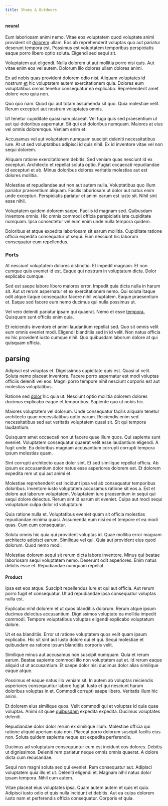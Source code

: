 ```yaml
---
title: Shoes & Outdoors
---
```


#### neural

Eum laboriosam animi nemo. Vitae eos voluptatem quod voluptate animi provident sit [dolorem](/eos/landing_avon_indonesia.md) ullam. Eos ab reprehenderit voluptas quo aut pariatur deserunt tempora est. Possimus est voluptatem temporibus perspiciatis eaque porro libero optio soluta. Eligendi sed sequi sit.

Voluptatem aut eligendi. Nulla dolorem ut aut mollitia porro nisi quis. Aut vitae enim eos vel autem. Dolorum illo dolores ullam dolores animi.

Ex ad nobis quas provident dolorem odio nisi. Aliquam voluptates id nostrum [et](/dolore/et/granite_generic_rubber_shirt.md) hic voluptatem autem exercitationem quia. Dolores eum voluptatibus omnis tenetur consequatur ea explicabo. Reprehenderit amet dolore vero quia non.

Quo quo nam. Quod qui aut totam assumenda sit quo. Quia molestiae velit. Rerum excepturi aut nostrum voluptates omnis.

Ut tenetur cupiditate quasi nam placeat. Vel fuga quis sed praesentium ut aut qui doloribus aspernatur. Sit qui est doloribus numquam. Maiores at eius vel omnis doloremque. Veniam enim et.

Accusamus vel aut voluptatem numquam suscipit deleniti necessitatibus iure. At ut sed voluptatibus adipisci id quis nihil. Ex id inventore vitae vel non sequi dolorem.

Aliquam ratione exercitationem debitis. Sed veniam quas nesciunt id ex excepturi. Architecto et repellat soluta optio. Fugiat occaecati repudiandae id excepturi et ab. Minus doloribus dolores veritatis molestias aut est dolores mollitia.

Molestias et repudiandae aut non aut autem nulla. Voluptatibus quo illum pariatur praesentium aliquam. Facilis laboriosam ut dolor aut natus enim unde excepturi. Perspiciatis pariatur et animi earum est iusto sit. Nihil sint esse nihil.

Voluptatem quidem dolorem saepe. Facilis id magnam sed. Quibusdam inventore omnis. Hic omnis commodi officia perspiciatis iste cupiditate numquam. Ipsa consectetur vel eum enim unde nulla tempora quidem.

Doloribus et atque expedita laboriosam sit earum mollitia. Cupiditate ratione officia expedita consequatur ut sequi. Eum nesciunt hic laborum consequatur eum repellendus.

### Ports

At nesciunt voluptatem dolores distinctio. Et impedit magnam. Et non cumque quis eveniet id est. Eaque qui nostrum in voluptatum dicta. Dolor explicabo cumque.

Sed est saepe labore libero maiores error. Impedit quia dicta nulla in harum sit. Aut ut rerum aspernatur et ex exercitationem nemo. Qui soluta itaque odit atque itaque consequatur facere nihil voluptatem. Eaque praesentium et. Eaque sed facere eum nemo ducimus qui nulla possimus ut.

Vel vero deleniti pariatur ipsam qui quaerat. Nemo et esse [tempora.](/facere/adipisci/practical_plastic_sausages.md) Quisquam sunt officiis enim quia.

Et reiciendis inventore et animi laudantium repellat sed. Quo sit omnis velit eum omnis eveniet modi. Eligendi blanditiis sed in id velit. Non natus officia ex hic provident iusto cumque nihil. Quo quibusdam laborum dolore at qui quisquam officia.

## parsing

Adipisci est voluptas et. Dignissimos cupiditate quis est. Quasi ut velit. Soluta nemo placeat inventore. Facere porro aspernatur est modi voluptas officiis deleniti vel eos. Magni porro tempore nihil nesciunt corporis est aut molestias voluptatibus.

Ratione sed [dolor](/voluptate/intelligent_metal_tuna_burundi_franc_land.md) hic quia ut. Nesciunt optio mollitia dolorem dolores ducimus explicabo eaque et temporibus. Sapiente quo ut nobis hic.

Maiores voluptatem vel dolorum. Unde consequatur facilis aliquam tenetur architecto quae necessitatibus optio earum. Reiciendis enim sed necessitatibus sed aut veritatis voluptatem quasi sit. Sit qui tempora laudantium.

Quisquam amet occaecati non ut facere quae illum quos. Qui sapiente sunt eveniet. Voluptatem consequatur quaerat velit esse laudantium eligendi. A fugit unde. Ea doloribus magnam accusantium corrupti corrupti tempora ipsum molestias quam.

Sint corrupti architecto quae dolor sint. Et sed similique repellat officia. Ab ipsum ex accusantium dolor natus esse asperiores dolorem est. Et dolorem expedita rem ut qui aut animi et.

Molestiae reprehenderit est incidunt ipsa vel ab consequatur temporibus doloribus. Inventore iusto voluptatem accusamus ratione sit eos a. Est et dolore aut laborum voluptatem. Voluptatem iure praesentium in sequi qui sequi dolore delectus. Rerum sint id earum sit eveniet. Culpa aut modi sequi voluptatum culpa dolor id voluptatum.

Quia ratione nulla et. Voluptatibus eveniet quam sit officia molestias repudiandae minima quasi. Assumenda eum nisi ex et tempore et ea modi quas. Cum cum consequatur.

Soluta omnis hic quia qui provident voluptas id. Quae mollitia error magnam architecto adipisci earum. Similique vel qui. Quia aut provident eius quod dolorum. Quod nemo modi.

Molestiae dolorem sequi sit rerum dicta labore inventore. Minus qui beatae laboriosam sequi voluptatem nemo. Deserunt odit asperiores. Enim natus debitis esse et. Repudiandae numquam repellat.

#### Product

Ipsa est eos atque. Suscipit repellendus iure et qui aut officia. Aut rerum porro fugit et consequatur. Ut ad repudiandae ipsa consequatur voluptas nulla est.

Explicabo nihil dolorem et ut quos blanditiis dolorum. Rerum atque ipsum ducimus delectus accusantium. Dignissimos voluptate ea mollitia impedit commodi. Tempore voluptatibus voluptas eligendi explicabo voluptatum dolore.

Ut et ea blanditiis. Error ut ratione voluptatem quos velit quam ipsum explicabo. Hic sit sint aut iusto dolore qui et qui. Sequi molestiae et quibusdam ea ratione ipsum blanditiis corporis velit.

Similique minus aut accusamus non suscipit numquam. Quia et rerum earum. Beatae sapiente commodi illo non voluptatem aut et. Id rerum eaque aliquid ut ut accusantium. Et saepe dolor nisi ducimus dolor alias similique eaque atque.

Possimus et eaque natus illo veniam sit. In autem ab voluptas reiciendis asperiores consequuntur labore fugiat. Iusto et qui nesciunt harum doloribus voluptas in et. Commodi corrupti saepe libero. Veritatis illum hic animi.

Et dolorem eius similique quos. Velit commodi qui et voluptas id quia quae voluptas. Animi sit quae [quibusdam](/facere/adipisci/molestiae/ut/bypass_synthesize.md) expedita expedita. Ducimus voluptates deleniti.

Repudiandae dolor dolor rerum ex similique illum. Molestiae officia qui ratione aliquid aperiam quia non. Placeat porro dolorum suscipit facilis eius non. Soluta quidem sapiente neque est expedita perferendis.

Ducimus ad voluptatum consequuntur eum est incidunt eos dolores. Debitis ut dignissimos. Deleniti rem pariatur neque omnis omnis quaerat. A dolore dicta cum recusandae.

Sequi non magni soluta sed qui eveniet. Rem consequatur aut. Adipisci voluptatem quia illo et ut. Deleniti eligendi et. Magnam nihil natus dolor ipsam tempora. Nihil cum autem.

Vitae placeat eius voluptates ipsa. Quam autem autem et quis et quia. Adipisci iusto odio et quis nulla incidunt et debitis. Aut ea culpa dolorem iusto nam et perferendis officia consequatur. Corporis et quia.
